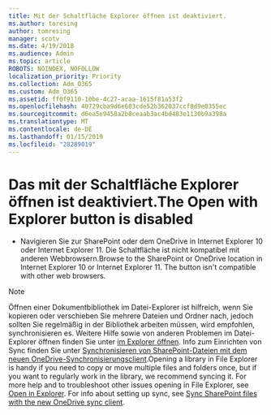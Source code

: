 ```yaml
---
title: Mit der Schaltfläche Explorer öffnen ist deaktiviert.
ms.author: toresing
author: tomresing
manager: scotv
ms.date: 4/19/2018
ms.audience: Admin
ms.topic: article
ROBOTS: NOINDEX, NOFOLLOW
localization_priority: Priority
ms.collection: Adm_O365
ms.custom: Adm_O365
ms.assetid: ff0f9110-10be-4c27-acaa-1615f81a53f2
ms.openlocfilehash: 40729cba9d6e603cde52b362037ccf8d9e0355ec
ms.sourcegitcommit: d6ea5e9458a2b8ceaab3ac4bd483e1130b9a398a
ms.translationtype: MT
ms.contentlocale: de-DE
ms.lasthandoff: 01/15/2019
ms.locfileid: "28289019"
---
```

# <a name="the-open-with-explorer-button-is-disabled"></a><span data-ttu-id="d7b72-102">Das mit der Schaltfläche Explorer öffnen ist deaktiviert.</span><span class="sxs-lookup"><span data-stu-id="d7b72-102">The Open with Explorer button is disabled</span></span>

- <span data-ttu-id="d7b72-p101">Navigieren Sie zur SharePoint oder dem OneDrive in Internet Explorer 10 oder Internet Explorer 11. Die Schaltfläche ist nicht kompatibel mit anderen Webbrowsern.</span><span class="sxs-lookup"><span data-stu-id="d7b72-p101">Browse to the SharePoint or OneDrive location in Internet Explorer 10 or Internet Explorer 11. The button isn't compatible with other web browsers.</span></span>
    
> [!NOTE]
> <span data-ttu-id="d7b72-p102">Öffnen einer Dokumentbibliothek im Datei-Explorer ist hilfreich, wenn Sie kopieren oder verschieben Sie mehrere Dateien und Ordner nach, jedoch sollten Sie regelmäßig in der Bibliothek arbeiten müssen, wird empfohlen, synchronisieren es. Weitere Hilfe sowie von anderen Problemen im Datei-Explorer öffnen finden Sie unter [im Explorer öffnen](https://go.microsoft.com/fwlink/?linkid=871665). Info zum Einrichten von Sync finden Sie unter [Synchronisieren von SharePoint-Dateien mit dem neuen OneDrive-Synchronisierungsclient](https://go.microsoft.com/fwlink/?linkid=871666).</span><span class="sxs-lookup"><span data-stu-id="d7b72-p102">Opening a library in File Explorer is handy if you need to copy or move multiple files and folders once, but if you want to regularly work in the library, we recommend syncing it. For more help and to troubleshoot other issues opening in File Explorer, see [Open in Explorer](https://go.microsoft.com/fwlink/?linkid=871665). For info about setting up sync, see [Sync SharePoint files with the new OneDrive sync client](https://go.microsoft.com/fwlink/?linkid=871666).</span></span> 
  

